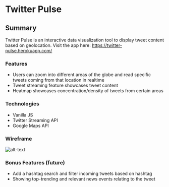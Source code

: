 # Twitter Pulse

## Summary

Twitter Pulse is an interactive data visualization tool to display tweet content based on geolocation. Visit the app here: https://twitter-pulse.herokuapp.com/


### Features
* Users can zoom into different areas of the globe and read specific tweets coming from that location in realtime
* Tweet streaming feature showcases tweet content
* Heatmap showcases concentration/density of tweets from certain areas

### Technologies
* Vanilla JS
* Twitter Streaming API
* Google Maps API

### Wireframe
![alt-text](http://res.cloudinary.com/dqhhpt0sj/image/upload/v1512763277/Screen_Shot_2017-12-08_at_12.00.38_PM_vn4cf6.png)

### Bonus Features (future)
* Add a hashtag search and filter incoming tweets based on hashtag
* Showing top-trending and relevant news events relating to the tweet
